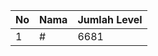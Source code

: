 | No | Nama            | Jumlah Level |
|----|-----------------|--------------|
| 1  | #    |    6681        |
